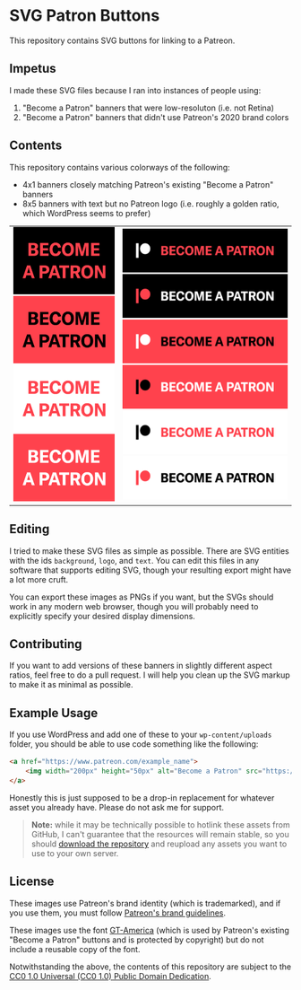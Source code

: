 # SVG Patron Buttons

This repository contains SVG buttons for linking to a Patreon.

## Impetus

I made these SVG files because I ran into instances of people using:

1. "Become a Patron" banners that were low-resoluton (i.e. not Retina)
2. "Become a Patron" banners that didn't use Patreon's 2020 brand colors

## Contents

This repository contains various colorways of the following:

* 4x1 banners closely matching Patreon's existing "Become a Patron" banners
* 8x5 banners with text but no Patreon logo (i.e. roughly a golden ratio, which WordPress seems to prefer)

<table>
    <tr>
        <td>
            <a href="https://github.com/elsiehupp/patron-button/raw/master/svg/become_a_patron_8x5_coral_text_on_black.svg">
                <img width="192px" height="120px" src="https://github.com/elsiehupp/patron-button/raw/master/svg/become_a_patron_8x5_coral_text_on_black.svg">
            </a>
            <br/>
            <a href="https://github.com/elsiehupp/patron-button/raw/master/svg/become_a_patron_8x5_black_text_on_coral.svg">
                <img width="192px" height="120px" src="https://github.com/elsiehupp/patron-button/raw/master/svg/become_a_patron_8x5_black_text_on_coral.svg">
            </a>
            <br/>
            <a href="https://github.com/elsiehupp/patron-button/raw/master/svg/become_a_patron_8x5_coral_text_on_white.svg">
                <img width="192px" height="120px" src="https://github.com/elsiehupp/patron-button/raw/master/svg/become_a_patron_8x5_coral_text_on_white.svg">
            </a>    
            <br/>
            <a href="https://github.com/elsiehupp/patron-button/raw/master/svg/become_a_patron_8x5_white_text_on_coral.svg">
                <img width="192px" height="120px" src="https://github.com/elsiehupp/patron-button/raw/master/svg/become_a_patron_8x5_white_text_on_coral.svg">
            </a>
        </td>
        <td>
            <a href="https://github.com/elsiehupp/patron-button/raw/master/svg/become_a_patron_4x1_white_logo_coral_text_on_black.svg">
                <img width="312px" height="78px" src="https://github.com/elsiehupp/patron-button/raw/master/svg/become_a_patron_4x1_white_logo_coral_text_on_black.svg">
            </a>
            <br/>
            <a href="https://github.com/elsiehupp/patron-button/raw/master/svg/become_a_patron_4x1_coral_logo_white_text_on_black.svg">
                <img width="312px" height="78px" src="https://github.com/elsiehupp/patron-button/raw/master/svg/become_a_patron_4x1_coral_logo_white_text_on_black.svg">
            </a>
            <br/>
            <a href="https://github.com/elsiehupp/patron-button/raw/master/svg/become_a_patron_4x1_white_logo_black_text_on_coral.svg">
                <img width="312px" height="78px" src="https://github.com/elsiehupp/patron-button/raw/master/svg/become_a_patron_4x1_white_logo_black_text_on_coral.svg">
            </a>
            <br/>
            <a href="https://github.com/elsiehupp/patron-button/raw/master/svg/become_a_patron_4x1_black_logo_white_text_on_coral.svg">
                <img width="312px" height="78px" src="https://github.com/elsiehupp/patron-button/raw/master/svg/become_a_patron_4x1_black_logo_white_text_on_coral.svg">
            </a>
            <br/>
            <a href="https://github.com/elsiehupp/patron-button/raw/master/svg/become_a_patron_4x1_black_logo_coral_text_on_white.svg">
                <img width="312px" height="78px" src="https://github.com/elsiehupp/patron-button/raw/master/svg/become_a_patron_4x1_black_logo_coral_text_on_white.svg">
            </a>
            <br/>
            <a href="https://github.com/elsiehupp/patron-button/raw/master/svg/become_a_patron_4x1_coral_logo_black_text_on_white.svg">
                <img width="312px" height="78px" src="https://github.com/elsiehupp/patron-button/raw/master/svg/become_a_patron_4x1_coral_logo_black_text_on_white.svg">
            </a>
        </td>
    </tr>
</table>

## Editing

I tried to make these SVG files as simple as possible. There are SVG entities with the ids `background`, `logo`, and `text`. You can edit this files in any software that supports editing SVG, though your resulting export might have a lot more cruft.

You can export these images as PNGs if you want, but the SVGs should work in any modern web browser, though you will probably need to explicitly specify your desired display dimensions.

## Contributing

If you want to add versions of these banners in slightly different aspect ratios, feel free to do a pull request. I will help you clean up the SVG markup to make it as minimal as possible.

## Example Usage

If you use WordPress and add one of these to your `wp-content/uploads` folder, you should be able to use code something like the following:

```html
<a href="https://www.patreon.com/example_name">
    <img width="200px" height="50px" alt="Become a Patron" src="https://www.example.com/wp-content/uploads/become_a_patron_4x1_black_logo_coral_text_on_white.svg">
</a>
```

Honestly this is just supposed to be a drop-in replacement for whatever asset you already have. Please do not ask me for support.

> **Note:** while it may be technically possible to hotlink these assets from GitHub, I can't guarantee that the resources will remain stable, so you should [download the repository](https://github.com/elsiehupp/patron-buttons/archive/refs/heads/master.zip) and reupload any assets you want to use to your own server.

## License

These images use Patreon's brand identity (which is trademarked), and if you use them, you must follow [Patreon's brand guidelines](https://www.patreon.com/brand/guidelines).

These images use the font [GT-America](https://gt-america.com/) (which is used by Patreon's existing "Become a Patron" buttons and is protected by copyright) but do not include a reusable copy of the font.

Notwithstanding the above, the contents of this repository are subject to the [CC0 1.0 Universal (CC0 1.0)
Public Domain Dedication](https://creativecommons.org/publicdomain/zero/1.0/).
